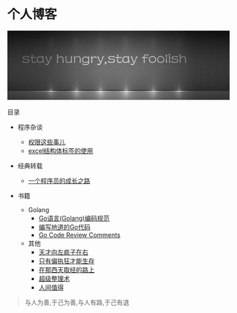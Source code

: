 # 个人博客

![img.png](https://github.com/feng6917/blog/blob/main/asserts/stay.01.jpg)


目录

* 程序杂谈
  * [权限这些事儿](https://github.com/feng6917/blog/issues/1)
  * [excel结构体标签的使用](https://github.com/feng6917/blog/issues/2)

* 经典转载
  * [一个程序员的成长之路](https://github.com/fouber/blog/issues/41)

* 书籍
  * Golang
    * [Go语言(Golang)编码规范](https://www.bookstack.cn/read/go-code-convention/zh-CN-README.md)
    * [编写地道的Go代码](https://colobu.com/2017/02/07/write-idiomatic-golang-codes/)
    * [Go Code Review Comments](https://github.com/golang/go/wiki/CodeReviewComments#comment-sentences)
  * 其他
    * [天才向左疯子在右](https://github.com/golang/go/wiki/CodeReviewComments#comment-sentences)
    * [只有偏执狂才能生存](https://github.com/golang/go/wiki/CodeReviewComments#comment-sentences)
    * [在那西天取经的路上](https://github.com/golang/go/wiki/CodeReviewComments#comment-sentences)
    * [超级整理术](https://github.com/golang/go/wiki/CodeReviewComments#comment-sentences)
    * [人间值得](https://docs.google.com/document/d/1xcoNVchy_O-iz47KGXxMUnr7Ta4cwotxWHFQkU6bNHA/edit)
  
  
> 与人为善,于己为善,与人有路,于己有退  
